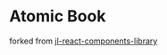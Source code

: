 # Atomic Book

forked from [jl-react-components-library](https://github.com/jmlivingston/react-components-library)